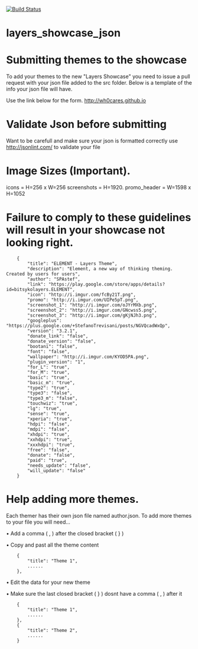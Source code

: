 [![Build Status](https://travis-ci.org/BitSyko/layers_showcase_json.svg?branch=master)](https://travis-ci.org/BitSyko/layers_showcase_json)
# layers_showcase_json
Submitting themes to the showcase
==================================

To add your themes to the new "Layers Showcase" you need to issue a pull request with your json file added to the src folder. Below is a template of the info your json file will have.

Use the link below for the form. http://wh0cares.github.io

Validate Json before submitting
==================================
Want to be carefull and make sure your json is formatted correctly use http://jsonlint.com/ to validate your file

Image Sizes (Important).
=========================
icons = H=256 x W=256
screenshots = H=1920.
promo_header = W=1598 x H=1052

Failure to comply to these guidelines will result in your showcase not looking right.
======================================================================================

        {
            "title": "ELEMENT - Layers Theme",
            "description": "Element, a new way of thinking theming. Created by users for users",
            "author": "SPAstef",
            "link": "https://play.google.com/store/apps/details?id=bitsykolayers.ELEMENT",
            "icon": "http://i.imgur.com/fcBy21T.png",
            "promo": "http://i.imgur.com/UIPe5pT.png",
            "screenshot_1": "http://i.imgur.com/oJYrMXb.png",
            "screenshot_2": "http://i.imgur.com/GNcwss5.png",
            "screenshot_3": "http://i.imgur.com/gKjNJh3.png",
            "googleplus": "https://plus.google.com/+StefanoTrevisani/posts/NGVQcadWxQp",
            "version": "3.2.1",
            "donate_link": "false",
            "donate_version": "false",
            "bootani": "false",
            "font": "false",
            "wallpaper": "http://i.imgur.com/KYOD5PA.png",
            "plugin_version": "1",
            "for_L": "true",
            "for_M": "true",
            "basic": "true",
            "basic_m": "true",
            "type2": "true",
            "type3": "false",
            "type3_m": "false",
            "touchwiz": "true",
            "lg": "true",
            "sense": "true",
            "xperia": "true",
            "hdpi": "false",
            "mdpi": "false",
            "xhdpi": "true",
            "xxhdpi": "true",
            "xxxhdpi": "true",
            "free": "false",
            "donate": "false",
            "paid": "true",
            "needs_update": "false",
            "will_update": "false"
        }
        
Help adding more themes.
======================================================================================
Each themer has their own json file named author.json. To add more themes to your file you will need...

• Add a comma ( , ) after the closed bracket ( } )

• Copy and past all the theme content

        {
            "title": "Theme 1",
            ......
        },

• Edit the data for your new theme

• Make sure the last closed bracket ( } ) dosnt have a comma ( , ) after it 

        {
            "title": "Theme 1",
            ......
        },
        {
            "title": "Theme 2",
            ......
        }
